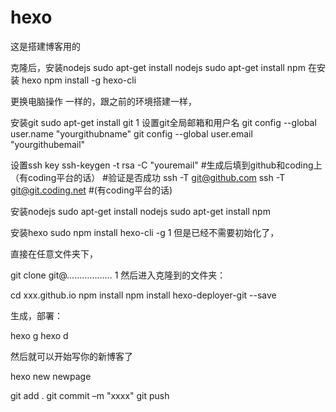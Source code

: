 # hexo
这是搭建博客用的

克隆后，安装nodejs
sudo apt-get install nodejs
sudo apt-get install npm
在安装 hexo
npm install -g hexo-cli



更换电脑操作
一样的，跟之前的环境搭建一样，

安装git
sudo apt-get install git
1
设置git全局邮箱和用户名
git config --global user.name "yourgithubname"
git config --global user.email "yourgithubemail"


设置ssh key
ssh-keygen -t rsa -C "youremail"
#生成后填到github和coding上（有coding平台的话）
#验证是否成功
ssh -T git@github.com
ssh -T git@git.coding.net #(有coding平台的话)

安装nodejs
sudo apt-get install nodejs
sudo apt-get install npm

安装hexo
sudo npm install hexo-cli -g
1
但是已经不需要初始化了，

直接在任意文件夹下，

git clone git@………………
1
然后进入克隆到的文件夹：

cd xxx.github.io
npm install
npm install hexo-deployer-git --save

生成，部署：

hexo g
hexo d

然后就可以开始写你的新博客了

hexo new newpage

git add .
git commit –m "xxxx"
git push
